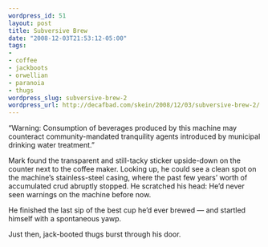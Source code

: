 ```yaml
--- 
wordpress_id: 51
layout: post
title: Subversive Brew
date: "2008-12-03T21:53:12-05:00"
tags: 
- 
- coffee
- jackboots
- orwellian
- paranoia
- thugs
wordpress_slug: subversive-brew-2
wordpress_url: http://decafbad.com/skein/2008/12/03/subversive-brew-2/
---
```



“Warning: Consumption of beverages produced by this machine may counteract community-mandated tranquility agents introduced by municipal drinking water treatment.”

Mark found the transparent and still-tacky sticker upside-down on the counter next to the coffee maker. Looking up, he could see a clean spot on the machine’s stainless-steel casing, where the past few years’ worth of accumulated crud abruptly stopped. He scratched his head: He’d never seen warnings on the machine before now.

He finished the last sip of the best cup he’d ever brewed — and startled himself with a spontaneous yawp.

Just then, jack-booted thugs burst through his door.
